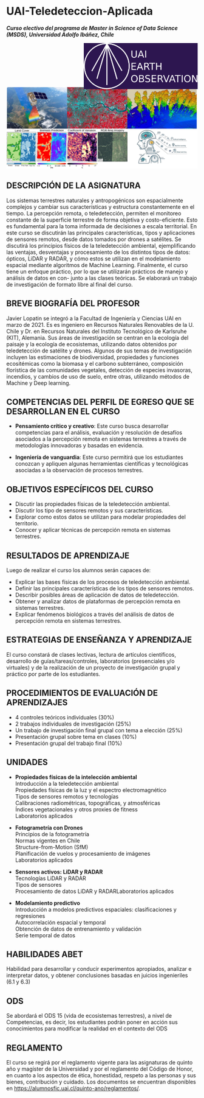 # UAI-Teledeteccion-Aplicada

**_Curso electivo del programa de Master in Science of Data Science (MSDS), Universidad Adolfo Ibáñez, Chile_**

<div style="position: relative; min-height: 100px;">
  <img src="figuras/UAI_EO_logo2_purple.png" alt="alt text" title="Image Title" style="position: absolute; top: 0; right: 0; max-width: 300px; width: auto; height: auto;">
</div>

![alt text](figuras/descripcionCurso.png)


## DESCRIPCIÓN DE LA ASIGNATURA

Los sistemas terrestres naturales y antropogénicos son espacialmente complejos y cambiar sus características y estructura constantemente en el tiempo. La percepción remota, o teledetección, permiten el monitoreo constante de la superficie terrestre de forma objetiva y costo-eficiente. Esto es fundamental para la toma informada de decisiones a escala territorial. En este curso se discutirán las principales características, tipos y aplicaciones de sensores remotos, desde datos tomados por drones a satélites. Se discutirá los principios físicos de la teledetección ambiental, ejemplificando las ventajas, desventajas y procesamiento de los distintos tipos de datos: ópticos, LiDAR y RADAR, y cómo estos se utilizan en el modelamiento espacial mediante algoritmos de Machine Learning. Finalmente, el curso tiene un enfoque práctico, por lo que se utilizarán prácticos de manejo y análisis de datos en con-
junto a las clases teóricas. Se elaborará un trabajo de investigación de formato libre al final del curso.

## BREVE BIOGRAFÍA DEL PROFESOR

Javier Lopatin se integró a la Facultad de Ingeniería y Ciencias UAI en marzo de 2021. Es es ingeniero en Recursos Naturales Renovables de la U. Chile y Dr. en Recursos Naturales del Instituto Tecnológico de Karlsruhe (KIT), Alemania. Sus áreas de investigación se centran en la ecología del paisaje y la ecología de ecosistemas,
utilizando datos obtenidos por teledetección de satélite y drones. Algunos de sus temas de investigación incluyen las estimaciones de biodiversidad, propiedades y funciones ecositémicas como la biomasa y el carbono subterráneo, composición florística de las comunidades vegetales, detección de especies invasoras, incendios, y cambios de uso de suelo, entre otras, utilizando métodos de Machine y Deep learning.

## COMPETENCIAS DEL PERFIL DE EGRESO QUE SE DESARROLLAN EN EL CURSO

- **Pensamiento crítico y creativo**: Este curso busca desarrollar competencias para el análisis, evaluación y resolución de desafíos asociados a la percepción remota en sistemas terrestres a través de metodologías innovadoras y basadas en evidencia.

- **Ingeniería de vanguardia**: Este curso permitirá que los estudiantes conozcan y apliquen algunas herramientas científicas y tecnológicas asociadas a la observación de procesos terrestres.


## OBJETIVOS ESPECÍFICOS DEL CURSO

- Discutir las propiedades físicas de la teledetección ambiental.
- Discutir los tipo de sensores remotos y sus características.
- Explorar como estos datos se utilizan para modelar propiedades del territorio.
- Conocer y aplicar técnicas de percepción remota en sistemas terrestres.

## RESULTADOS DE APRENDIZAJE

Luego de realizar el curso los alumnos serán capaces de:

- Explicar las bases físicas de los procesos de teledetección ambiental.
- Definir las principales características de los tipos de sensores remotos.
- Describir posibles áreas de aplicación de datos de teledetección.
- Obtener y analizar datos de plataformas de percepción remota en sistemas terrestres.
- Explicar fenómenos biológicos a través del análisis de datos de percepción remota en sistemas terrestres.

## ESTRATEGIAS DE ENSEÑANZA Y APRENDIZAJE

El curso constará de clases lectivas, lectura de artículos científicos, desarrollo de guías/tareas/controles, laboratorios (presenciales y/o virtuales) y de la realización de un proyecto de investigación grupal y práctico por parte de los estudiantes.

## PROCEDIMIENTOS DE EVALUACIÓN DE APRENDIZAJES

- 4 controles teóricos individuales (30%)
- 2 trabajos individuales de investigación (25%)
- Un trabajo de investigación final grupal con tema a elección (25%)
- Presentación grupal sobre tema en clases (10%)
- Presentación grupal del trabajo final (10%)

## UNIDADES

- **Propiedades físicas de la intelección ambiental**\
    Introducción a la teledetección ambiental\
    Propiedades físicas de la luz y el espectro electromagnético\
    Tipos de sensores remotos y tecnologías\
    Calibraciones radiométricas, topográficas, y atmosféricas\
    Índices vegetacionales y otros proxies de fitness\
    Laboratorios aplicados

- **Fotogrametría con Drones**\
    Principios de la fotogrametría\
    Normas vigentes en Chile\
    Structure-from-Motion (SfM)\
    Planificación de vuelos y procesamiento de imágenes\
    Laboratorios aplicados

- **Sensores activos: LiDAR y RADAR**\
    Tecnologías LiDAR y RADAR\
    Tipos de sensores\
    Procesamiento de datos LiDAR y RADARLaboratorios aplicados

- **Modelamiento predictivo**\
    Introducción a modelos predictivos espaciales: clasificaciones y regresiones\
    Autocorrelación espacial y temporal\
    Obtención de datos de entrenamiento y validación \
    Serie temporal de datos

## HABILIDADES ABET
Habilidad para desarrollar y conducir experimentos apropiados, analizar e interpretar datos, y obtener conclusiones basadas en juicios ingenieriles (6.1 y 6.3)

## ODS
Se abordará el ODS 15 (vida de ecosistemas terrestres), a nivel de Competencias, es decir, los estudiantes podrán poner en acción sus conocimientos para modificar la realidad en el contexto del ODS

## REGLAMENTO
El curso se regirá por el reglamento vigente para las asignaturas de quinto año y magíster de la Universidad y por el reglamento del Código de Honor, en cuanto a los aspectos de ética, honestidad, respeto a las personas y sus bienes, contribución y cuidado. Los documentos se encuentran disponibles en https://alumnosfic.uai.cl/quinto-ano/reglamentos/.
